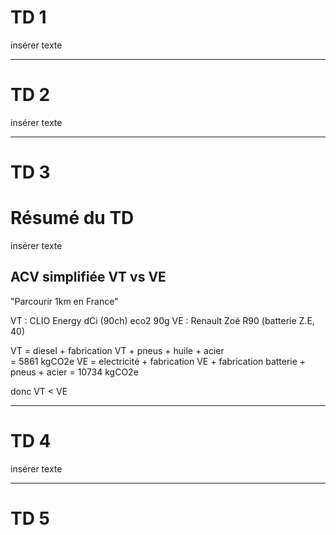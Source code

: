 # TD 1

insérer texte

---

# TD 2

insérer texte

---

# TD 3

# Résumé du TD

insérer texte

## ACV simplifiée VT vs VE

"Parcourir 1km en France"

VT : CLIO Energy dCi (90ch) eco2 90g
VE : Renault Zoé R90 (batterie Z.E, 40)

VT = diesel + fabrication VT + pneus + huile + acier  
   = 5861 kgCO2e
VE = electricité + fabrication VE + fabrication batterie + pneus + acier
   = 10734 kgCO2e

donc VT < VE

---

# TD 4

insérer texte

---

# TD 5